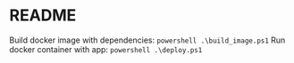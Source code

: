 # README

Build docker image with dependencies: `powershell .\build_image.ps1`
Run docker container with app: `powershell .\deploy.ps1`
